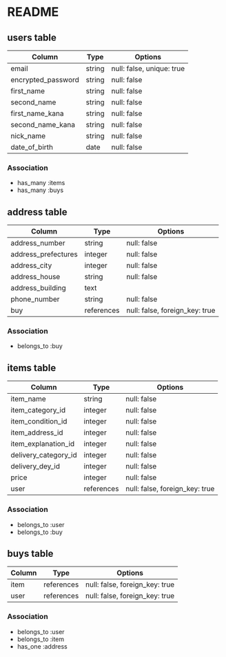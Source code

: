 # README

## users table

| Column             | Type                | Options                   |
|--------------------|---------------------|---------------------------|
| email              | string              | null: false, unique: true |
| encrypted_password | string              | null: false               |
| first_name         | string              | null: false               |
| second_name        | string              | null: false               |
| first_name_kana    | string              | null: false               |
| second_name_kana   | string              | null: false               |
| nick_name          | string              | null: false               |
| date_of_birth      | date                | null: false               |

### Association

- has_many :items
- has_many :buys

## address table

| Column                 | Type                | Options                             |
|------------------------|---------------------|-------------------------------------|
| address_number         | string              | null: false                         |
| address_prefectures    | integer             | null: false                         |
| address_city           | integer             | null: false                         |
| address_house          | string              | null: false                         |
| address_building       | text                |                                     |
| phone_number           | string              | null: false                         |
| buy                    | references          | null: false, foreign_key: true      |

### Association

- belongs_to :buy

## items table

| Column                 | Type                | Options                            |
|------------------------|---------------------|------------------------------------|
| item_name              | string              | null: false                        |
| item_category_id       | integer             | null: false                        |
| item_condition_id      | integer             | null: false                        |
| item_address_id        | integer             | null: false                        |
| item_explanation_id    | integer             | null: false                        |
| delivery_category_id   | integer             | null: false                        |
| delivery_dey_id        | integer             | null: false                        |
| price                  | integer             | null: false                        |
| user                   | references          | null: false, foreign_key: true     |

### Association

- belongs_to :user
- belongs_to :buy

## buys table

| Column             | Type                | Options                            |
|--------------------|---------------------|------------------------------------|
| item               | references          | null: false, foreign_key: true     |
| user               | references          | null: false, foreign_key: true     |

### Association

- belongs_to :user
- belongs_to :item
- has_one :address